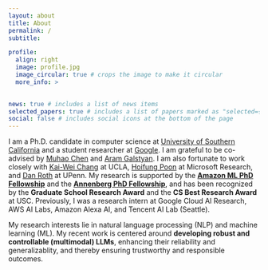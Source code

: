 ```yaml
---
layout: about
title: About
permalink: /
subtitle: 

profile:
  align: right
  image: profile.jpg
  image_circular: true # crops the image to make it circular
  more_info: >
    

news: true # includes a list of news items
selected_papers: true # includes a list of papers marked as "selected={true}"
social: false # includes social icons at the bottom of the page
---
```


I am a Ph.D. candidate in computer science at [University of Southern California](https://www.usc.edu/) and a student researcher at [Google](https://research.google/teams/cloud-ai/). I am grateful to be co-advised by [Muhao Chen](https://muhaochen.github.io) and [Aram Galstyan](https://scholar.google.com/citations?user=rJTwW0MAAAAJ&hl=en). I am also fortunate to work closely with [Kai-Wei Chang](http://web.cs.ucla.edu/~kwchang/) at UCLA, [Hoifung Poon](https://www.microsoft.com/en-us/research/people/hoifung/) at Microsoft Research, and [Dan Roth](https://www.cis.upenn.edu/~danroth/) at UPenn. My research is supported by the **[Amazon ML PhD Fellowship](https://trustedai.usc.edu/20222023-amazon-ml-fellows-1)** and the **[Annenberg PhD Fellowship](https://graduateschool.usc.edu/fellowships/fellowships-for-phd-students/)**, and has been recognized by the **Graduate School Research Award** and the **CS Best Research Award** at USC. Previously, I was a research intern at Google Cloud AI Research, AWS AI Labs, Amazon Alexa AI, and Tencent AI Lab (Seattle).

My research interests lie in natural language processing (NLP) and machine learning (ML). My recent work is centered around **developing robust and controllable (multimodal) LLMs**, enhancing their reliability and generalizablity, and thereby ensuring trustworthy and responsible outcomes.





